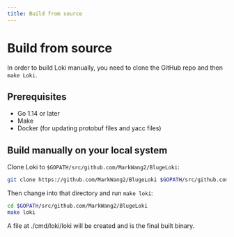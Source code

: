 ```yaml
---
title: Build from source
---
```

# Build from source

In order to build Loki manually, you need to clone the GitHub repo and then `make Loki`.

## Prerequisites

- Go 1.14 or later
- Make
- Docker (for updating protobuf files and yacc files)

## Build manually on your local system

Clone Loki to `$GOPATH/src/github.com/MarkWang2/BlugeLoki`:

```bash
git clone https://github.com/MarkWang2/BlugeLoki $GOPATH/src/github.com/MarkWang2/BlugeLoki
```

Then change into that directory and run `make loki`:

```bash
cd $GOPATH/src/github.com/MarkWang2/BlugeLoki
make loki
```

A file at ./cmd/loki/loki will be created and is the final built binary.
